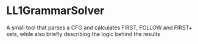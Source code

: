 # LL1GrammarSolver
A small tool that parses a CFG and calculates FIRST, FOLLOW and FIRST+ sets, while also briefly describing the logic behind the results
